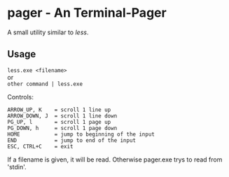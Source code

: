 # pager - An Terminal-Pager
A small utility similar to *less*.

## Usage
```less.exe <filename>``` \
    or \
```other command | less.exe```

Controls:

    ARROW_UP, K    = scroll 1 line up
    ARROW_DOWN, J  = scroll 1 line down
    PG_UP, l       = scroll 1 page up
    PG_DOWN, h     = scroll 1 page down
    HOME           = jump to beginning of the input
    END            = jump to end of the input
    ESC, CTRL+C    = exit

If a filename is given, it will be read. Otherwise pager.exe trys to read from 'stdin'.